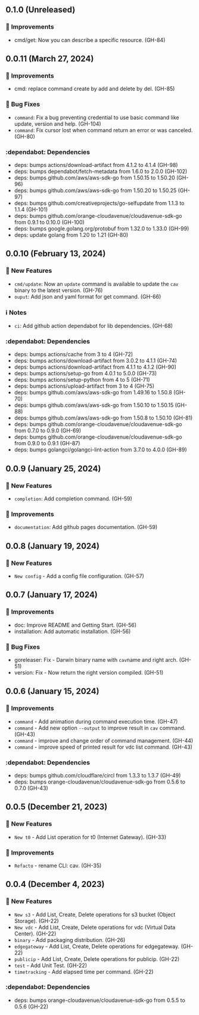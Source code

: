 ## 0.1.0 (Unreleased)

### :tada: **Improvements**

* cmd/get: Now you can describe a specific resource. (GH-84)

## 0.0.11 (March 27, 2024)

### :tada: **Improvements**

* cmd: replace command create by add and delete by del. (GH-85)

### :bug: **Bug Fixes**

* `command`: Fix a bug preventing credential to use basic command like update, version and help. (GH-104)
* `command`: Fix cursor lost when command return an error or was canceled. (GH-80)

### :dependabot: **Dependencies**

* deps: bumps actions/download-artifact from 4.1.2 to 4.1.4 (GH-98)
* deps: bumps dependabot/fetch-metadata from 1.6.0 to 2.0.0 (GH-102)
* deps: bumps github.com/aws/aws-sdk-go from 1.50.15 to 1.50.20 (GH-96)
* deps: bumps github.com/aws/aws-sdk-go from 1.50.20 to 1.50.25 (GH-97)
* deps: bumps github.com/creativeprojects/go-selfupdate from 1.1.3 to 1.1.4 (GH-101)
* deps: bumps github.com/orange-cloudavenue/cloudavenue-sdk-go from 0.9.1 to 0.10.0 (GH-100)
* deps: bumps google.golang.org/protobuf from 1.32.0 to 1.33.0 (GH-99)
* deps: update golang from 1.20 to 1.21 (GH-80)

## 0.0.10 (February 13, 2024)

### :rocket: **New Features**

* `cmd/update`: Now an `update` command is available to update the `cav` binary to the latest version. (GH-76)
* `ouput`: Add json and yaml format for get command. (GH-66)
### :information_source: **Notes**

* `ci`: Add github action dependabot for lib dependencies. (GH-68)

### :dependabot: **Dependencies**

* deps: bumps actions/cache from 3 to 4 (GH-72)
* deps: bumps actions/download-artifact from 3.0.2 to 4.1.1 (GH-74)
* deps: bumps actions/download-artifact from 4.1.1 to 4.1.2 (GH-90)
* deps: bumps actions/setup-go from 4.0.1 to 5.0.0 (GH-73)
* deps: bumps actions/setup-python from 4 to 5 (GH-71)
* deps: bumps actions/upload-artifact from 3 to 4 (GH-75)
* deps: bumps github.com/aws/aws-sdk-go from 1.49.16 to 1.50.8 (GH-70)
* deps: bumps github.com/aws/aws-sdk-go from 1.50.10 to 1.50.15 (GH-88)
* deps: bumps github.com/aws/aws-sdk-go from 1.50.8 to 1.50.10 (GH-81)
* deps: bumps github.com/orange-cloudavenue/cloudavenue-sdk-go from 0.7.0 to 0.9.0 (GH-69)
* deps: bumps github.com/orange-cloudavenue/cloudavenue-sdk-go from 0.9.0 to 0.9.1 (GH-87)
* deps: bumps golangci/golangci-lint-action from 3.7.0 to 4.0.0 (GH-89)

## 0.0.9 (January 25, 2024)

### :rocket: **New Features**

* `completion`: Add completion command. (GH-59)

### :tada: **Improvements**

* `documentation`: Add github pages documentation. (GH-59)

## 0.0.8 (January 19, 2024)

### :rocket: **New Features**

* `New config` -  Add a config file configuration. (GH-57)


## 0.0.7 (January 17, 2024)

### :tada: **Improvements**

* doc: Improve README and Getting Start. (GH-56)
* installation: Add automatic installation. (GH-56)

### :bug: **Bug Fixes**

* goreleaser: Fix - Darwin binary name with `cav`name and right arch. (GH-51)
* version: Fix - Now return the right version compiled. (GH-51)

## 0.0.6 (January 15, 2024)

### :tada: **Improvements**

* `command` - Add animation during command execution time. (GH-47)
* `command` - Add new option `--output` to improve result in `cav` command. (GH-43)
* `command` - improve and change order of command management. (GH-44)
* `command` - improve speed of printed result for vdc list command. (GH-43)

### :dependabot: **Dependencies**

* deps: bumps github.com/cloudflare/circl from 1.3.3 to 1.3.7 (GH-49)
* deps: bumps orange-cloudavenue/cloudavenue-sdk-go from 0.5.6 to 0.7.0 (GH-43)

## 0.0.5 (December  21, 2023)

### :rocket: **New Features**

* `New t0` - Add List operation for t0 (Internet Gateway). (GH-33)

### :tada: **Improvements**

* `Refacto` - rename CLI: cav. (GH-35)

## 0.0.4 (December  4, 2023)

### :rocket: **New Features**

* `New s3` - Add List, Create, Delete operations for s3 bucket (Object Storage). (GH-22)
* `New vdc` - Add List, Create, Delete operations for vdc (Virtual Data Center). (GH-22)
* `binary` - Add packaging distribution. (GH-26)
* `edgegateway` - Add List, Create, Delete operations for edgegateway. (GH-22)
* `publicip` - Add List, Create, Delete operations for publicip. (GH-22)
* `test` - Add Unit Test. (GH-22)
* `timetracking` - Add elapsed time per command. (GH-22)

### :dependabot: **Dependencies**

* deps: bumps orange-cloudavenue/cloudavenue-sdk-go from 0.5.5 to 0.5.6 (GH-22)
